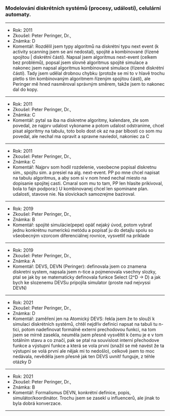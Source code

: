 ### Modelování diskrétních systémů (procesy, události), celulární automaty.

----------------------------------------

- Rok: 2011
- Zkoušel: Peter Peringer, Dr.,
- Známka: D
- Komentář: Rozdělil jsem typy algoritmů na diskrétní typu next event (k activity scanning jsem se ani nedostal), spojité a kombinované (řízené spojitou | diskrétní částí). Napsal jsem algoritmus next-event (celkem bez problémů), popsal jsem slovně algoritmus spojité simulace a nakonec jsem napsal algoritmus kombinované simulace (řízené diskrétní částí). Tady jsem udělal drobnou chybku (protože se mi to v hlavě trochu pletlo s tím kombinovaným algoritmem řízeným spojitou částí), ale Peringer mě hned nasměroval správným směrem, takže jsem to nakonec dal do kopy.

----------------------------------------

- Rok: 2011
- Zkoušel: Peter Peringer, Dr.,
- Známka: C
- Komentář: pytal sa iba na diskretne algoritmy, kalendare, zle som povedal, ze najprv udalost vykoname a potom udalost odstranime, chcel pisat algoritmy na tabulu, toto bolo dost ok az na par blbosti co som mu povedal, ale nechal ma opravit a spravne naviedol, nakoniec za C

----------------------------------------

- Rok: 2011
- Zkoušel: Peter Peringer, Dr.,
- Známka: C
- Komentář: Najprv som hodil rozdelenie, vseobecne popisal diskretnu sim., spojitu sim. a presiel na alg. next-event. PP po mne chcel napisat na tabulu algoritmus, a aby som si v nom hned nechal miesto na dopisanie spojitej casti. Cmaral som mu to tam, PP len hlasite prikivoval, bola to fajn podpora:) U kombinovanej chcel len spominane plan. udalosti, stavove nie. Na slovickach samozrejme baziroval.

----------------------------------------

- Rok: 2019
- Zkoušel: Peter Peringer, Dr.,
- Známka: B
- Komentář: spojité simulácie(pepe) opäť nejaký úvod, potom vybrať jednu konkrétnu numerickú metódu a popísať ju do detajlu spolu so všeobecným vzorcom diferenciálnej rovnice, vysvetliť na príklade

----------------------------------------

- Rok: 2019
- Zkoušel: Peter Peringer, Dr.,
- Známka: A
- Komentář: DEVS, DEVN (Peringer): definovala jsem co znamena diskretni system, napsala jsem n-tice a pojmenovala vsechny slozky, ptal se jak by se matematicky definovala funkce Select (2^D -> D) a jak bych ke slozenemu DEVSu pripojila simulator (proste nad nejvyssi DEVN)

----------------------------------------

- Rok: 2021
- Zkoušel: Peter Peringer, Dr.,
- Známka: D
- Komentář: zaměření jen na Atomický DEVS: řekla jsem že to slouží k simulaci diskrétních systémů, chtěl nejdřív definici napsat na tabuli tu n-tici, potom nadefinovat formálně externí prechodovou funkci, na tom jsem se mírně zasekla, neuměla jsem přesně vysvěltit k čemu je e v tom totálním stavu a co značí, pak se ptal na souvislost interní přechodove funkce a výstupní funkce a která se vola první (snažil se mě navést že ta výstupní se volá první ale nějak mi to nedošlo), celkově jsem to moc nedávala, nevěděla jsem přesně jak ten DEVS uvnitř funguje, z téhle otázky D

----------------------------------------

- Rok: 2021
- Zkoušel: Peter Peringer, Dr.,
- Známka: B
- Komentář: Formalismus DEVN, konkrétní definice, popis, simulátor/koordinátor. Trochu jsem se zasekl u influencerů, ale jinak to byla dobrá konverzace.

----------------------------------------

